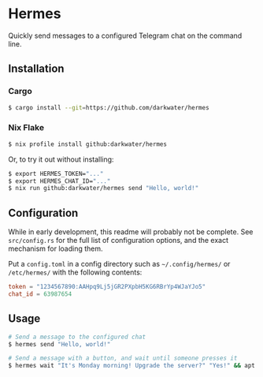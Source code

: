 Hermes
======

Quickly send messages to a configured Telegram chat on the command line.

Installation
------------

### Cargo

```bash
$ cargo install --git=https://github.com/darkwater/hermes
```

### Nix Flake

```bash
$ nix profile install github:darkwater/hermes
```

Or, to try it out without installing:

```bash
$ export HERMES_TOKEN="..."
$ export HERMES_CHAT_ID="..."
$ nix run github:darkwater/hermes send "Hello, world!"
```

Configuration
-------------

While in early development, this readme will probably not be complete. See
`src/config.rs` for the full list of configuration options, and the exact
mechanism for loading them.

Put a `config.toml` in a config directory such as `~/.config/hermes/` or
`/etc/hermes/` with the following contents:

```toml
token = "1234567890:AAHpq9Lj5jGR2PXpbH5KG6RBrYp4WJaYJo5"
chat_id = 63987654
```

Usage
-----

```bash
# Send a message to the configured chat
$ hermes send "Hello, world!"

# Send a message with a button, and wait until someone presses it
$ hermes wait "It's Monday morning! Upgrade the server?" "Yes!" && apt upgrade
```
